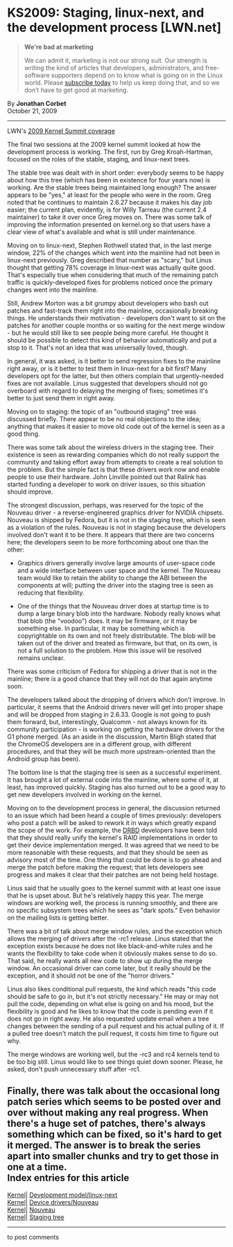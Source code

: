 # KS2009: Staging, linux-next, and the development process [LWN.net]

> **We're bad at marketing**
> 
> We can admit it, marketing is not our strong suit. Our strength is writing the kind of articles that developers, administrators, and free-software supporters depend on to know what is going on in the Linux world. Please [subscribe today](/Promo/nsn-bad/subscribe) to help us keep doing that, and so we don’t have to get good at marketing. 

By **Jonathan Corbet**  
October 21, 2009 

* * *

LWN's [2009 Kernel Summit coverage](/Articles/KernelSummit2009/)

The final two sessions at the 2009 kernel summit looked at how the development process is working. The first, run by Greg Kroah-Hartman, focused on the roles of the stable, staging, and linux-next trees. 

The stable tree was dealt with in short order: everybody seems to be happy about how this tree (which has been in existence for four years now) is working. Are the stable trees being maintained long enough? The answer appears to be "yes," at least for the people who were in the room. Greg noted that he continues to maintain 2.6.27 because it makes his day job easier; the current plan, evidently, is for Willy Tarreau (the current 2.4 maintainer) to take it over once Greg moves on. There was some talk of improving the information presented on kernel.org so that users have a clear view of what's available and what is still under maintenance. 

Moving on to linux-next, Stephen Rothwell stated that, in the last merge window, 22% of the changes which went into the mainline had not been in linux-next previously. Greg described that number as "scary," but Linus thought that getting 78% coverage in linux-next was actually quite good. That's especially true when considering that much of the remaining patch traffic is quickly-developed fixes for problems noticed once the primary changes went into the mainline. 

Still, Andrew Morton was a bit grumpy about developers who bash out patches and fast-track them right into the mainline, occasionally breaking things. He understands their motivation - developers don't want to sit on the patches for another couple months or so waiting for the next merge window - but he would still like to see people being more careful. He thought it should be possible to detect this kind of behavior automatically and put a stop to it. That's not an idea that was universally loved, though. 

In general, it was asked, is it better to send regression fixes to the mainline right away, or is it better to test them in linux-next for a bit first? Many developers opt for the latter, but then others complain that urgently-needed fixes are not available. Linus suggested that developers should not go overboard with regard to delaying the merging of fixes; sometimes it's better to just send them in right away. 

Moving on to staging: the topic of an "outbound staging" tree was discussed briefly. There appear to be no real objections to the idea; anything that makes it easier to move old code out of the kernel is seen as a good thing. 

There was some talk about the wireless drivers in the staging tree. Their existence is seen as rewarding companies which do not really support the community and taking effort away from attempts to create a real solution to the problem. But the simple fact is that these drivers work now and enable people to use their hardware. John Linville pointed out that Ralink has started funding a developer to work on driver issues, so this situation should improve. 

The strongest discussion, perhaps, was reserved for the topic of the Nouveau driver - a reverse-engineered graphics driver for NVIDIA chipsets. Nouveau is shipped by Fedora, but it is not in the staging tree, which is seen as a violation of the rules. Nouveau is not in staging because the developers involved don't want it to be there. It appears that there are two concerns here; the developers seem to be more forthcoming about one than the other: 

  * Graphics drivers generally involve large amounts of user-space code and a wide interface between user space and the kernel. The Nouveau team would like to retain the ability to change the ABI between the components at will; putting the driver into the staging tree is seen as reducing that flexibility. 

  * One of the things that the Nouveau driver does at startup time is to dump a large binary blob into the hardware. Nobody really knows what that blob (the "voodoo") does. It may be firmware, or it may be something else. In particular, it may be something which is copyrightable on its own and not freely distributable. The blob will be taken out of the driver and treated as firmware, but that, on its own, is not a full solution to the problem. How this issue will be resolved remains unclear. 




There was some criticism of Fedora for shipping a driver that is not in the mainline; there is a good chance that they will not do that again anytime soon. 

The developers talked about the dropping of drivers which don't improve. In particular, it seems that the Android drivers never will get into proper shape and will be dropped from staging in 2.6.33. Google is not going to push them forward, but, interestingly, Qualcomm - not always known for its community participation - is working on getting the hardware drivers for the G1 phone merged. (As an aside in the discussion, Martin Bligh stated that the ChromeOS developers are in a different group, with different procedures, and that they will be much more upstream-oriented than the Android group has been). 

The bottom line is that the staging tree is seen as a successful experiment. It has brought a lot of external code into the mainline, where some of it, at least, has improved quickly. Staging has also turned out to be a good way to get new developers involved in working on the kernel. 

Moving on to the development process in general, the discussion returned to an issue which had been heard a couple of times previously: developers who post a patch will be asked to rework it in ways which greatly expand the scope of the work. For example, the [DRBD](http://lwn.net/Articles/329543/) developers have been told that they should really unify the kernel's RAID implementations in order to get their device implementation merged. It was agreed that we need to be more reasonable with these requests, and that they should be seen as advisory most of the time. One thing that could be done is to go ahead and merge the patch before making the request; that lets developers see progress and makes it clear that their patches are not being held hostage. 

Linus said that he usually goes to the kernel summit with at least one issue that he is upset about. But he's relatively happy this year. The merge windows are working well, the process is running smoothly, and there are no specific subsystem trees which he sees as "dark spots." Even behavior on the mailing lists is getting better. 

There was a bit of talk about merge window rules, and the exception which allows the merging of drivers after the -rc1 release. Linus stated that the exception exists because he does not like black-and-white rules and he wants the flexibility to take code when it obviously makes sense to do so. That said, he really wants all new code to show up during the merge window. An occasional driver can come later, but it really should be the exception, and it should not be one of the "horror drivers." 

Linus also likes conditional pull requests, the kind which reads "this code should be safe to go in, but it's not strictly necessary." He may or may not pull the code, depending on what else is going on and his mood, but the flexibility is good and he likes to know that the code is pending even if it does not go in right away. He also requested update email when a tree changes between the sending of a pull request and his actual pulling of it. If a pulled tree doesn't match the pull request, it costs him time to figure out why. 

The merge windows are working well, but the -rc3 and rc4 kernels tend to be too big still. Linus would like to see things quiet down sooner. Please, he asked, don't push unnecessary stuff after -rc1. 

Finally, there was talk about the occasional long patch series which seems to be posted over and over without making any real progress. When there's a huge set of patches, there's always something which can be fixed, so it's hard to get it merged. The answer is to break the series apart into smaller chunks and try to get those in one at a time.  
Index entries for this article  
---  
[Kernel](/Kernel/Index)| [Development model/linux-next](/Kernel/Index#Development_model-linux-next)  
[Kernel](/Kernel/Index)| [Device drivers/Nouveau](/Kernel/Index#Device_drivers-Nouveau)  
[Kernel](/Kernel/Index)| [Nouveau](/Kernel/Index#Nouveau)  
[Kernel](/Kernel/Index)| [Staging tree](/Kernel/Index#Staging_tree)  
  


* * *

to post comments 
